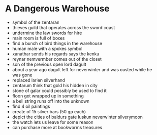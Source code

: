 # A Dangerous Warehouse

- symbol of the zentaran
- thieves guild that operates across the sword coast
- undermine the law swords for hire
- main room is full of boxes
- find a bunch of bird things in the warehouse
- human male with a spokes symbol
- xanathar sends his regards says the kenku
- reynar nemvermber comes out of the closet
- son of the previous open lord dagult
- about a year ago dagult left for neverwinter and was ousted while he was gone
- replaced larien silverhand
- zentarum think that gold his hidden in city
- stone of galar could possibly be used to find it
- floon got wrapped up in something
- a bell string runs off into the unknown
- find 4 oil paintings
- create of 15 silver bars (50 gp each)
- depict the cities of baldurs gate luskun neverwinter silverymoon
- the watch lets us leave for some reason
- can purchase more at bookworms treasures
